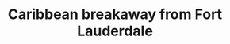 ---
category: caribbean
title: Caribbean breakaway from Fort Lauderdale
class: caribbean-breakaway-from-fort-lauderdale
cruiseline: Seabourn – Seabourn Quest
special-info: Return flights and overseas transfers included + Free Fortnum & Mason champagne & chocolates gift.
price: 2679
nights: 8
cruise-url: http://www.planetcruise.co.uk/seabourn-cruises/seabourn-quest/03-november-2016/119774?referrersiteid=970
---